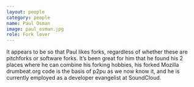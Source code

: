 ```yaml
---
layout: people
category: people
name: Paul Osman
image: paul_osman.jpg
role: Fork lover
---
```


It appears to be so that Paul likes forks, regardless of whether these are
pitchforks or software forks. It’s been great for him that he found his 2 places where he can
combine his forking hobbies, his forked Mozilla drumbeat.org code is the basis of p2pu as we now
know it, and he is currently employed as a developer evangelist at SoundCloud.